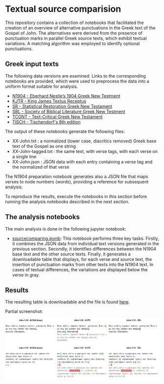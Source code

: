 # Textual source comparision

This repository contains a collection of notebooks that facilitated the creation of an overview of alternative punctuations in the Greek text of the Gospel of John. The alternatives were derived from the presence of punctuation marks in parallel Greek source texts, which exhibit textual variations. A matching algorithm was employed to identify optional punctuations.

## Greek input texts

The following data versions are examined. Links to the corresponding notebooks are provided, which were used to preprocess the data into a uniform format suitable for analysis.

- [N1904 - Eberhard Nestle’s 1904 Greek New Testment](N1904/prepare_N1904.ipynb)
- [KJTR - King James Textus Receptus](KJTR/prepare_KJTR.ipynb)
- [SR - Statistical Restoration Greek New Testament](SR/prepare_SR.ipynb)
- [SBL - Society of Biblical Literature Greek New Testment](SBL/prepare_SBL.ipynb)
- [TCGNT - Text-Critical Greek New Testament](TCGNT/prepare_TCGNT.ipynb)
- [TISCH - Tischendorf's 8th edition](TISCH/prepare_TISCH.ipynb)

The output of these notebooks generate the following files:

- XX-John.txt : a normalized (lower case, diacritics removed) Greek base text of the Gospel as one string
- XX-John-tagged.txt : the same text, with verse tags, with each verse on a single line
- XX-John.json : JSON data with each entry containing a verse tag and the normalized of that verse 

The N1904 preparation notebook generates also a JSON file that maps verses to node numbers (words), providing a reference for subsequent analysis.

To reproduce the results, execute the notebooks in this section before running the analysis notebooks described in the next section.

## The analysis notebooks

The main analysis is done in the following jupyter notebook:


- [sourcecomparing.ipynb](sourcecomparing.ipynb): This notebook performs three key tasks. Firstly, it combines the JSON data from individual text versions generated in the previous section. Secondly, it identifies differences between the N1904 base text and the other source texts. Finally, it generates a downloadable table that displays, for each verse and source text, the insertion of punctuation marks from other texts into the N1904 text. In cases of textual differences, the variations are displayed below the verse in gray.

## Results

The resulting table is downloadable and the file is found [here](John_versions.html).

Partial screenshot:

<img src="images/example.png">